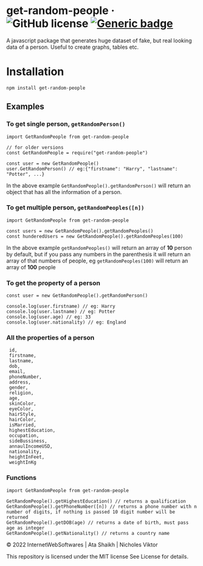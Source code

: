 # get-random-people &middot; ![GitHub license](https://img.shields.io/badge/license-MIT-blue.svg) [![Generic badge](https://img.shields.io/badge/version-1.0.5-<COLOR>.svg)](https://shields.io/)
A javascript package that generates huge dataset of fake, but real looking data of a person. Useful to create graphs, tables etc.
# Installation

```
npm install get-random-people
```

## Examples

### To get single person, `getRandomPerson()`

```
import GetRandomPeople from get-random-people

// for older versions
const GetRandomPeople = require("get-random-people")

const user = new GetRandomPeople()
user.GetRandomPerson() // eg:{"firstname": "Harry", "lastname": "Potter", ...}
```

In the above example `GetRandomPeople().getRandomPerson()` will return an object that has all the information of a person.

### To get multiple person, `getRandomPeoples([n])`

```
import GetRandomPeople from get-random-people

const users = new GetRandomPeople().getRandomPeoples() 
const hunderedUsers = new GetRandomPeople().getRandomPeoples(100)
```

In the above example ```getRandomPeoples()``` will return an array of **10** person by default, but if you pass any numbers in the parenthesis it will return an array of that numbers of people, eg ```getRandomPeoples(100)``` will return an array of **100** people

### To get the property of a person
```
const user = new GetRandomPeople().getRandomPerson()

console.log(user.firstname) // eg: Harry
console.log(user.lastname) // eg: Potter
console.log(user.age) // eg: 33
console.log(user.nationality) // eg: England
```

### All the properties of a person
```
 id,
 firstname,
 lastname,
 dob,
 email,
 phoneNumber,
 address,
 gender,
 religion,
 age,
 skinColor,
 eyeColor,
 hairStyle,
 hairColor,
 isMarried,
 highestEducation,
 occupation,
 sideBussiness,
 annaulIncomeUSD,
 nationality,
 heightInFeet,
 weightInKg
```

### Functions

```
import GetRandomPeople from get-random-people

GetRandomPeople().getHighestEducation() // returns a qualification
GetRandomPeople().getPhoneNumber([n]) // returns a phone number with n number of digits, if nothing is passed 10 digit number will be returned
GetRandomPeople().getDOB(age) // returns a date of birth, must pass age as integer
GetRandomPeople().getNationality() // returns a country name

```

&copy; 2022 InternetWebSoftwares | Ata Shaikh | Nicholes Viktor

This repository is licensed under the MIT license
See License for details.